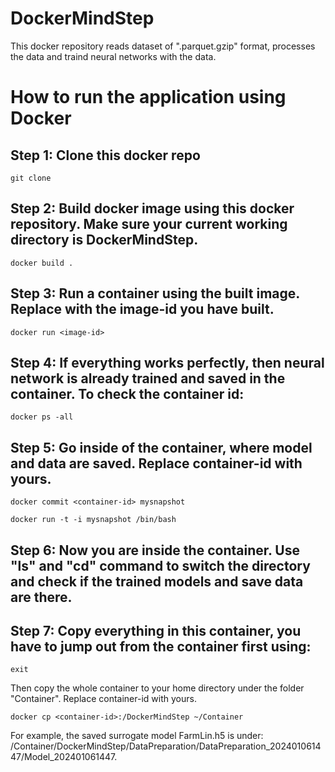 # DockerMindStep
This docker repository reads dataset of ".parquet.gzip" format, processes the data and traind neural networks with the data.


# How to run the application using Docker


## Step 1: Clone this docker repo

```
git clone
```


## Step 2: Build docker image using this docker repository. Make sure your current working directory is DockerMindStep.
```
docker build .
```

## Step 3:  Run a container using the built image. Replace <image-id> with the image-id you have built.

```
docker run <image-id>
```

## Step 4:  If everything works perfectly, then neural network is already trained and saved in the container. To check the container id:

```
docker ps -all 
```

## Step 5:  Go inside of the container, where model and data are saved. Replace container-id with yours.

```
docker commit <container-id> mysnapshot
```

```
docker run -t -i mysnapshot /bin/bash
```

## Step 6:  Now you are inside the container. Use "ls" and "cd" command to switch the directory and check if the trained models and save data are there.


## Step 7:  Copy everything in this container, you have to jump out from the container first using:

```
exit
```

Then copy the whole container to your home directory under the folder "Container". Replace container-id with yours. 

```
docker cp <container-id>:/DockerMindStep ~/Container
```

For example, the saved surrogate model FarmLin.h5 is under: /Container/DockerMindStep/DataPreparation/DataPreparation_202401061447/Model_202401061447.



